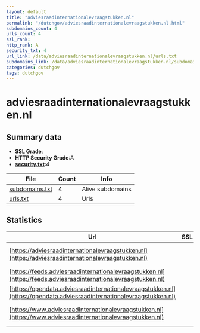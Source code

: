 ```yaml
---
layout: default
title: "adviesraadinternationalevraagstukken.nl"
permalink: "/dutchgov/adviesraadinternationalevraagstukken.nl.html"
subdomains_count: 4
urls_count: 4
ssl_rank: 
http_rank: A
security_txt: 4
url_link: /data/adviesraadinternationalevraagstukken.nl/urls.txt
subdomains_link: /data/adviesraadinternationalevraagstukken.nl/subdomains.txt
categories: dutchgov
tags: dutchgov
---
```



# adviesraadinternationalevraagstukken.nl
## Summary data


 - **SSL Grade**:
 - **HTTP Security Grade**:A
 - **[security.txt](https://www.digitaleoverheid.nl/nieuws/standaard-security-txt-nu-verplicht-voor-overheid/)**:4


| File       | Count | Info |
|------------|-------|------|
|[subdomains.txt](/DutchGovScope/data/adviesraadinternationalevraagstukken.nl/subdomains.txt)|4|Alive subdomains|
|[urls.txt](/DutchGovScope/data/adviesraadinternationalevraagstukken.nl/urls.txt)|4|Urls|


## Statistics


| Url | SSL | HTTP | Server | Cookie | HSTS | CORS | CTO | CSP | XFO | XXP | RP |FP| Tech |Title |
|--------|-------|-------|------|------|------|------|------|------|------|------|------|------|------|------|
|[https://adviesraadinternationalevraagstukken.nl](https://adviesraadinternationalevraagstukken.nl)| | **A**|nginx| |:white_check_mark: | | |:warning: | :white_check_mark: | :white_check_mark: | :white_check_mark: | |HSTS Nginx|301 Moved Perman...|
|[https://feeds.adviesraadinternationalevraagstukken.nl](https://feeds.adviesraadinternationalevraagstukken.nl)| | **A**|nginx| |:white_check_mark: | | | | :white_check_mark: | :white_check_mark: | :white_check_mark: | |HSTS Nginx||
|[https://opendata.adviesraadinternationalevraagstukken.nl](https://opendata.adviesraadinternationalevraagstukken.nl)| | **A**|nginx| |:white_check_mark: | | | | :white_check_mark: | :white_check_mark: | :white_check_mark: | |HSTS Nginx||
|[https://www.adviesraadinternationalevraagstukken.nl](https://www.adviesraadinternationalevraagstukken.nl)| | **A**|nginx| |:white_check_mark: | | |:warning: | :white_check_mark: | :white_check_mark: | :white_check_mark: | |Bloomreach HSTS Nginx|Home | Adviesraa...|


